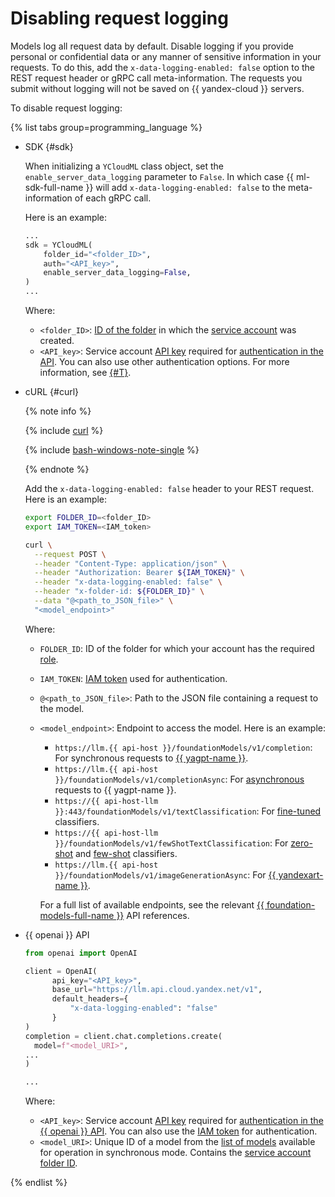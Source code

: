 # Disabling request logging

Models log all request data by default. Disable logging if you provide personal or confidential data or any manner of sensitive information in your requests. To do this, add the `x-data-logging-enabled: false` option to the REST request header or gRPC call meta-information. The requests you submit without logging will not be saved on {{ yandex-cloud }} servers.

To disable request logging:

{% list tabs group=programming_language %}

- SDK {#sdk}

  When initializing a `YCloudML` class object, set the `enable_server_data_logging` parameter to `False`. In which case {{ ml-sdk-full-name }} will add `x-data-logging-enabled: false` to the meta-information of each gRPC call.

  Here is an example:

  ```python
  ...
  sdk = YCloudML(
      folder_id="<folder_ID>",
      auth="<API_key>",
      enable_server_data_logging=False,
  )
  ...
  ```

  Where:

  * `<folder_ID>`: [ID of the folder](../../resource-manager/operations/folder/get-id.md) in which the [service account](../../iam/concepts/users/service-accounts.md) was created.
  * `<API_key>`: Service account [API key](../../iam/concepts/authorization/api-key.md) required for [authentication in the API](../api-ref/authentication.md). You can also use other authentication options. For more information, see [{#T}](../sdk/index.md#authentication).

- cURL {#curl}

  {% note info %}

  {% include [curl](../../_includes/curl.md) %}

  {% include [bash-windows-note-single](../../_includes/translate/bash-windows-note-single.md) %}

  {% endnote %}

  Add the `x-data-logging-enabled: false` header to your REST request. Here is an example:

  ```bash
  export FOLDER_ID=<folder_ID>
  export IAM_TOKEN=<IAM_token>

  curl \
    --request POST \
    --header "Content-Type: application/json" \
    --header "Authorization: Bearer ${IAM_TOKEN}" \
    --header "x-data-logging-enabled: false" \
    --header "x-folder-id: ${FOLDER_ID}" \
    --data "@<path_to_JSON_file>" \
    "<model_endpoint>"
  ```

  Where:

  * `FOLDER_ID`: ID of the folder for which your account has the required [role](../security/index.md).
  * `IAM_TOKEN`: [IAM token](../../iam/operations/iam-token/create.md) used for authentication.
  * `@<path_to_JSON_file>`: Path to the JSON file containing a request to the model.
  * `<model_endpoint>`: Endpoint to access the model. Here is an example:
    * `https://llm.{{ api-host }}/foundationModels/v1/completion`: For synchronous requests to [{{ yagpt-name }}](../concepts/yandexgpt/index.md).
    * `https://llm.{{ api-host }}/foundationModels/v1/completionAsync`: For [asynchronous](./yandexgpt/async-request.md) requests to {{ yagpt-name }}.
    * `https://{{ api-host-llm }}:443/foundationModels/v1/textClassification`: For [fine-tuned](../concepts/classifier/index.md#trainable) classifiers.
    * `https://{{ api-host-llm }}/foundationModels/v1/fewShotTextClassification`: For [zero-shot](../concepts/classifier/index.md#zero-shot) and [few-shot](../concepts/classifier/index.md#few-shot) classifiers.
    * `https://llm.{{ api-host }}/foundationModels/v1/imageGenerationAsync`: For [{{ yandexart-name }}](../concepts/yandexart/index.md).
    
    For a full list of available endpoints, see the relevant [{{ foundation-models-full-name }}](../concepts/api.md) API references.

- {{ openai }} API

  ```python
  from openai import OpenAI

  client = OpenAI(
        api_key="<API_key>",
        base_url="https://llm.api.cloud.yandex.net/v1",
        default_headers={
            "x-data-logging-enabled": "false"
        }
  )
  completion = client.chat.completions.create(
    model=f"<model_URI>",
  ...
  )

  ...
  ```
  Where:

  * `<API_key>`: Service account [API key](../../iam/concepts/authorization/api-key.md) required for [authentication in the {{ openai }} API](../concepts/openai-compatibility.md). You can also use the [IAM token](../../iam/operations/iam-token/create.md) for authentication.
  * `<model_URI>`: Unique ID of a model from the [list of models](../concepts/yandexgpt/models.md) available for operation in synchronous mode. Contains the [service account](../../iam/concepts/users/service-accounts.md) [folder ID](../../resource-manager/operations/folder/get-id.md).

{% endlist %}
